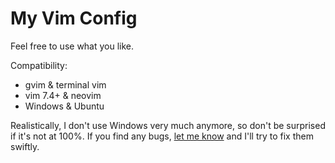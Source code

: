 My Vim Config
=============

Feel free to use what you like.

Compatibility:

 - gvim & terminal vim
 - vim 7.4+ & neovim
 - Windows & Ubuntu

Realistically, I don't use Windows very much anymore, so don't be surprised if
it's not at 100%. If you find any bugs, [let me
know](https://github.com/nfischer/vimfiles/issues/new) and I'll try to fix them
swiftly.
